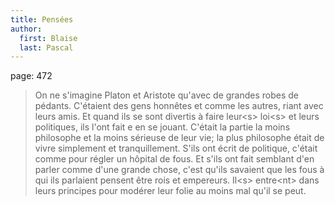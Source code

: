 ```yaml
---
title: Pensées
author:
  first: Blaise
  last: Pascal
---
```

page: 472

> On ne s'imagine Platon et Aristote qu'avec de grandes robes de pédants. C'étaient des gens honnêtes et comme les autres, riant avec leurs amis. Et quand ils se sont divertis à faire leur&lt;s&gt; loi&lt;s&gt; et leurs politiques, ils l'ont fait e en se jouant. C'était la partie la moins philosophe et la moins sérieuse de leur vie; la plus philosophe était de vivre simplement et tranquillement. S'ils ont écrit de politique, c'était comme pour régler un hôpital de fous. Et s'ils ont fait semblant d'en parler comme d'une grande chose, c'est qu'ils savaient que les fous à qui ils parlaient pensent être rois et empereurs. Il&lt;s&gt; entre&lt;nt&gt; dans leurs principes pour modérer leur folie au moins mal qu'il se peut.

